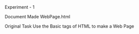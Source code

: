 Experiment - 1

Document Made
WebPage.html

Original Task 
Use the Basic tags of HTML to make a Web Page